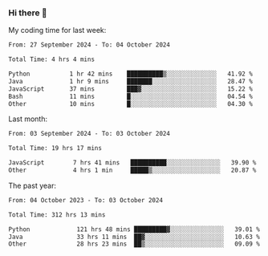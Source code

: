 ### Hi there 👋

My coding time for last week:

<!--START_SECTION:week-->

```txt
From: 27 September 2024 - To: 04 October 2024

Total Time: 4 hrs 4 mins

Python           1 hr 42 mins    ██████████▒░░░░░░░░░░░░░░   41.92 %
Java             1 hr 9 mins     ███████░░░░░░░░░░░░░░░░░░   28.47 %
JavaScript       37 mins         ███▓░░░░░░░░░░░░░░░░░░░░░   15.22 %
Bash             11 mins         █░░░░░░░░░░░░░░░░░░░░░░░░   04.54 %
Other            10 mins         █░░░░░░░░░░░░░░░░░░░░░░░░   04.30 %
```

<!--END_SECTION:week-->

Last month:

<!--START_SECTION:month-->

```txt
From: 03 September 2024 - To: 03 October 2024

Total Time: 19 hrs 17 mins

JavaScript        7 hrs 41 mins   ██████████░░░░░░░░░░░░░░░   39.90 %
Other             4 hrs 1 min     █████▒░░░░░░░░░░░░░░░░░░░   20.87 %
```

<!--END_SECTION:month-->

The past year:

<!--START_SECTION:year-->

```txt
From: 04 October 2023 - To: 03 October 2024

Total Time: 312 hrs 13 mins

Python             121 hrs 48 mins █████████▓░░░░░░░░░░░░░░░   39.01 %
Java               33 hrs 11 mins  ██▓░░░░░░░░░░░░░░░░░░░░░░   10.63 %
Other              28 hrs 23 mins  ██▒░░░░░░░░░░░░░░░░░░░░░░   09.09 %
```

<!--END_SECTION:year-->
